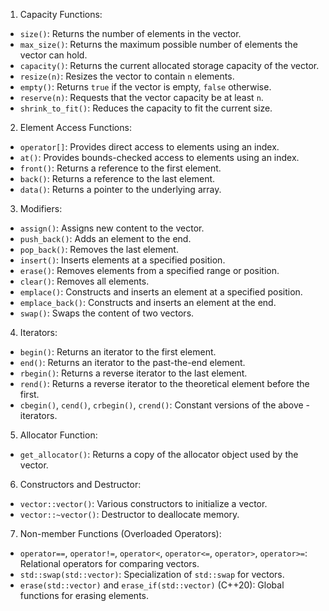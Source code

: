 1. Capacity Functions:
- `size()`: Returns the number of elements in the vector.
- `max_size()`: Returns the maximum possible number of elements the vector can hold. 
- `capacity()`: Returns the current allocated storage capacity of the vector. 
- `resize(n)`: Resizes the vector to contain `n` elements.
- `empty()`: Returns `true` if the vector is empty, `false` otherwise.
- `reserve(n)`: Requests that the vector capacity be at least `n`.
- `shrink_to_fit()`: Reduces the capacity to fit the current size.
2. Element Access Functions:
- `operator[]`: Provides direct access to elements using an index.
- `at()`: Provides bounds-checked access to elements using an index.
- `front()`: Returns a reference to the first element.
- `back()`: Returns a reference to the last element.
- `data()`: Returns a pointer to the underlying array.
3. Modifiers:
- `assign()`: Assigns new content to the vector.
- `push_back()`: Adds an element to the end.
- `pop_back()`: Removes the last element.
- `insert()`: Inserts elements at a specified position.
- `erase()`: Removes elements from a specified range or position.
- `clear()`: Removes all elements.
- `emplace()`: Constructs and inserts an element at a specified position.
- `emplace_back()`: Constructs and inserts an element at the end.
- `swap()`: Swaps the content of two vectors.
4. Iterators:
- `begin()`: Returns an iterator to the first element.
- `end()`: Returns an iterator to the past-the-end element.
- `rbegin()`: Returns a reverse iterator to the last element.
- `rend()`: Returns a reverse iterator to the theoretical element before the first.
- `cbegin()`, `cend()`, `crbegin()`, `crend()`: Constant versions of the above - iterators.
5. Allocator Function:
- `get_allocator()`: Returns a copy of the allocator object used by the vector. 
6. Constructors and Destructor:
- `vector::vector()`: Various constructors to initialize a vector.
- `vector::~vector()`: Destructor to deallocate memory.
7. Non-member Functions (Overloaded Operators):
- `operator==`, `operator!=`, `operator<`, `operator<=`, `operator>`, `operator>=`: Relational operators for comparing vectors.
- `std::swap(std::vector)`: Specialization of `std::swap` for vectors.
- `erase(std::vector)` and `erase_if(std::vector)` (C++20): Global functions for erasing elements.